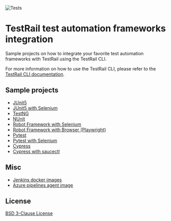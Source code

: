![Tests](https://github.com/gurock/automation-frameworks-integration/actions/workflows/run-all.yml/badge.svg)

# TestRail test automation frameworks integration
Sample projects on how to integrate your favorite test automation frameworks with TestRail using the TestRail CLI.

For more information on how to use the TestRail CLI, please refer to the [TestRail CLI documentation](https://support.gurock.com/hc/en-us/articles/7146548750868).

## Sample projects

- [JUnit5](https://github.com/gurock/automation-frameworks-integration/blob/main/samples/java/junit5)
- [JUnit5 with Selenium](https://github.com/gurock/automation-frameworks-integration/blob/main/samples/java/junit5-selenium)
- [TestNG](https://github.com/gurock/automation-frameworks-integration/blob/main/samples/java/testng)
- [NUnit](https://github.com/gurock/automation-frameworks-integration/blob/main/samples/dotnet/nunit)
- [Robot Framework with Selenium](https://github.com/gurock/automation-frameworks-integration/tree/main/samples/robotframework/robotframework-selenium)
- [Robot Framework with Browser (Playwright)](https://github.com/gurock/automation-frameworks-integration/tree/main/samples/robotframework/robotframework-browser)
- [Pytest](https://github.com/gurock/automation-frameworks-integration/tree/main/samples/python/pytest)
- [Pytest with Selenium](https://github.com/gurock/automation-frameworks-integration/tree/main/samples/python/pytest-selenium)
- [Cypress](https://github.com/gurock/automation-frameworks-integration/tree/main/samples/javascript/cypress)
- [Cypress with saucectl](https://github.com/gurock/automation-frameworks-integration/tree/main/samples/javascript/cypress-saucectl)

## Misc

- [Jenkins docker images](https://github.com/gurock/automation-frameworks-integration/blob/main/misc/jenkins-docker)
- [Azure pipelines agent image](https://github.com/gurock/automation-frameworks-integration/blob/main/misc/azure-pipelines-agent-docker)

## License
[BSD 3-Clause License](https://github.com/gurock/automation-frameworks-integration/tree/main/LICENSE.md)
